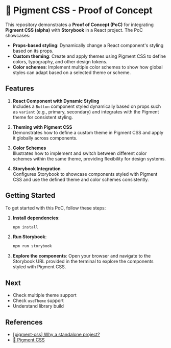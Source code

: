 # 🧪 Pigment CSS - Proof of Concept

This repository demonstrates a **Proof of Concept (PoC)** for integrating **Pigment CSS (alpha)** with **Storybook** in a React project. The PoC showcases:

- **Props-based styling**: Dynamically change a React component's styling based on its props.
- **Custom theming**: Create and apply themes using Pigment CSS to define colors, typography, and other design tokens.
- **Color schemes**: Implement multiple color schemes to show how global styles can adapt based on a selected theme or scheme.

## Features

1. **React Component with Dynamic Styling**  
  Includes a `Button` component styled dynamically based on props such as `variant` (e.g., primary, secondary) and integrates with the Pigment theme for consistent styling.

2. **Theming with Pigment CSS**  
  Demonstrates how to define a custom theme in Pigment CSS and apply it globally across components.

3. **Color Schemes**  
  Illustrates how to implement and switch between different color schemes within the same theme, providing flexibility for design systems.

4. **Storybook Integration**  
  Configures Storybook to showcase components styled with Pigment CSS and use the defined theme and color schemes consistently.

## Getting Started

To get started with this PoC, follow these steps:

1. **Install dependencies**:
    ```bash
    npm install
    ```

2. **Run Storybook**:
    ```bash
    npm run storybook
    ```

3. **Explore the components**:
    Open your browser and navigate to the Storybook URL provided in the terminal to explore the components styled with Pigment CSS.

## Next

- Check multiple theme support
- Check `useTheme` support
- Understand library build

## References

- [[pigment-css] Why a standalone project?](https://mui-org.notion.site/pigment-css-Why-a-standalone-project-25205c31c8564e0daee6f79523de9b5c#864e39e82c184d2db64d67ba5f0c94f7)
- [🧪 Pigment CSS](https://github.com/mui/pigment-css?tab=readme-ov-file#media-and-container-queries)